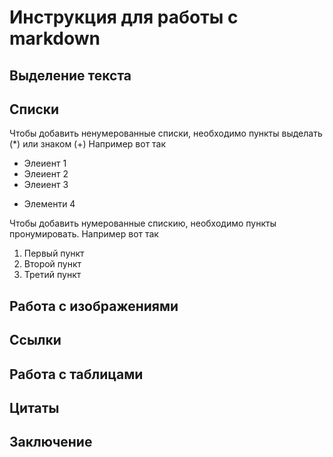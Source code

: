 # Инструкция для работы с markdown

## Выделение текста

## Списки
Чтобы добавить ненумерованные списки, необходимо пункты выделать (*) или знаком (+)
Например вот так

* Элеиент 1
* Элеиент 2
* Элеиент 3
+ Элементи 4

Чтобы добавить нумерованные спискию, необходимо пункты пронумировать.
Например вот так

1. Первый пункт
2. Второй пункт
3. Третий пункт
## Работа с изображениями

## Ссылки

## Работа с таблицами

## Цитаты

## Заключение